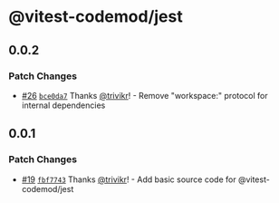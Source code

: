 # @vitest-codemod/jest

## 0.0.2

### Patch Changes

- [#26](https://github.com/trivikr/vitest-codemod/pull/26) [`bce0da7`](https://github.com/trivikr/vitest-codemod/commit/bce0da7221212bd13312b065a192d14a29ec40c4) Thanks [@trivikr](https://github.com/trivikr)! - Remove "workspace:" protocol for internal dependencies

## 0.0.1

### Patch Changes

- [#19](https://github.com/trivikr/vitest-codemod/pull/19) [`fbf7743`](https://github.com/trivikr/vitest-codemod/commit/fbf7743d28b070c8b570d80457cfaf68ebbae432) Thanks [@trivikr](https://github.com/trivikr)! - Add basic source code for @vitest-codemod/jest
